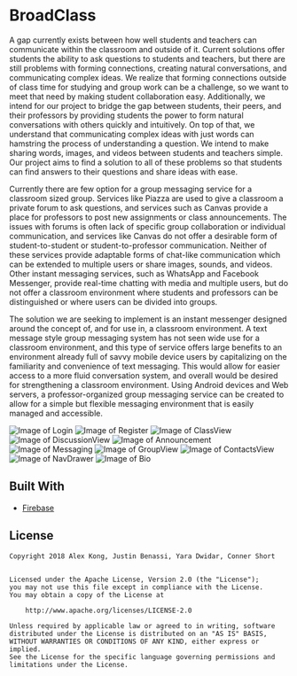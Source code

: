 # BroadClass

A gap currently exists between how well students and teachers can communicate within the classroom and outside of it. Current solutions offer students the ability to ask questions to students and teachers, but there are still problems with forming connections, creating natural conversations, and communicating complex ideas. We realize that forming connections outside of class time for studying and group work can be a challenge, so we want to meet that need by making student collaboration easy. Additionally, we intend for our project to bridge the gap between students, their peers, and their professors by providing students the power to form natural conversations with others quickly and intuitively. On top of that, we understand that communicating complex ideas with just words can hamstring the process of understanding a question. We intend to make sharing words, images, and videos between students and teachers simple. Our project aims to find a solution to all of these problems so that students can find answers to their questions and share ideas with ease. <br />

Currently there are few option for a group messaging service for a classroom sized group. Services like Piazza are used to give a classroom a private forum to ask questions, and services such as Canvas provide a place for professors to post new assignments or class announcements. The issues with forums is often lack of specific group collaboration or individual communication, and services like Canvas do not offer a desirable form of student-to-student or student-to-professor communication. Neither of these services provide adaptable forms of chat-like communication which can be extended to multiple users or share images, sounds, and videos. Other instant messaging services, such as WhatsApp and Facebook Messenger, provide real-time chatting with media and multiple users, but do not offer a classroom environment where students and professors can be distinguished or where users can be divided into groups. <br />

The solution we are seeking to implement is an instant messenger designed around the concept of, and for use in, a classroom environment. A text message style group messaging system has not seen wide use for a classroom environment, and this type of service offers large benefits to an environment already full of savvy mobile device users by capitalizing on the familiarity and convenience of text messaging. This would allow for easier access to a more fluid conversation system, and overall would be desired for strengthening a classroom environment. Using Android devices and Web servers, a professor-organized group messaging service can be created to allow for a simple but flexible messaging environment that is easily managed and accessible. 

![Image of Login](https://lh4.googleusercontent.com/MW89-H4pG8LMqMGHQmTyhRxa6Mo88_haS3vAq0s7w64_aAmJJGj3eztb1DJWZO540UALYxF0MUOCjbW040FYB7440PwoMmYxhq3W192-)
![Image of Register](https://lh4.googleusercontent.com/11yYB8dQKPqjf7n4mK3O5lVyuH5FtDsskLO6fC4-blLAlTY_KxHHcbIVOaz_iLh4O6C8cYrlIk5ALetxwGlEOVc4Dlzno5mTiMHiRq6v)
![Image of ClassView](https://lh5.googleusercontent.com/-isxhIn-xsx7Xu6Dshju4aM25vBpyW2gAGK5590uQfYeYB5Ai2PNjya2lKzrxiN3Y4iisyz21sK0hVS8eSexurXIxmS1u-tTjfhGCfdN)
![Image of DiscussionView](https://lh4.googleusercontent.com/b0PhkPTkVbCTDoyw392aGj0hcMPY2gR0FL0JFRPyKaFO80YLq26pTm2MIAfp4KkR8q5qUXNELIMGG6-4ZiU7B6ueYV8_Y0UyLc-gX7ec)
![Image of Announcement](https://lh3.googleusercontent.com/I6Rp8sBCeos12TTteNYoQdsAe4neoKC1HVRH9S9gCgvgvYE0K1ut4s6UswUUeF2EX3LlEDPkswUdTjQ4Rn8po0xkVW2qZfNiUueHAV8h4OJdGz89FJ_1s68Xi3Q3bChawIq6zZNE)
![Image of Messaging](https://lh6.googleusercontent.com/VZDm5m2bP07KR3Trfr0HikD6NZjmPMR7-jNHFLoXF6F-k8BMtdqxhWrI-BOC1387cK2RyNXYUDZ1nBf_proClTNrNs_PrDuFt6DA7ChfTRnvAZhh7juf5FKuMePPng2dddZLguJh)
![Image of GroupView](https://lh5.googleusercontent.com/Ch_AIPdqD1JfvD7qBqrK7c3zE2MM7iHs14MIi6SHRufRKG6kIiMj6Ppe88eJvV4Z42gm4Yfj0N_vmZsmUFHPKubI8ycgViuTw_OhBbsb)
![Image of ContactsView](https://lh4.googleusercontent.com/Y4VkfdUVsoDRGK1i1pdGlamrqCwdOoJGPjKRC7jpHUt0OcSGRk5E-k-OFI0EEroWHRKAJChe9xo9hcJ5HeC1smThvk_2Ywt6in8bFvLh)
![Image of NavDrawer](https://lh3.googleusercontent.com/pGy9Y-6-SYEqRD6HbekmS30ZNARFsStAZmnKBhYFQaV9R22vRLpPUPdh973BKmXD1g_CdFrSyMHmZFWTyc_qb2O8Y1TQ5eX7g4tzbSAY)
![Image of Bio](https://lh4.googleusercontent.com/cdEY248Emn_H0JZdieUQ6-7T-zxsORttsFGVMdxKJMaT032QHwsqB_ZLFcjZHQBIXQMiGD_Eq6VAjrN3hhyODGaFQtXSHwogvnIIGFIb)


## Built With

* [Firebase](https://firebase.google.com/)

## License

```
Copyright 2018 Alex Kong, Justin Benassi, Yara Dwidar, Conner Short


Licensed under the Apache License, Version 2.0 (the "License");
you may not use this file except in compliance with the License.
You may obtain a copy of the License at

    http://www.apache.org/licenses/LICENSE-2.0

Unless required by applicable law or agreed to in writing, software
distributed under the License is distributed on an "AS IS" BASIS,
WITHOUT WARRANTIES OR CONDITIONS OF ANY KIND, either express or implied.
See the License for the specific language governing permissions and
limitations under the License.

```
